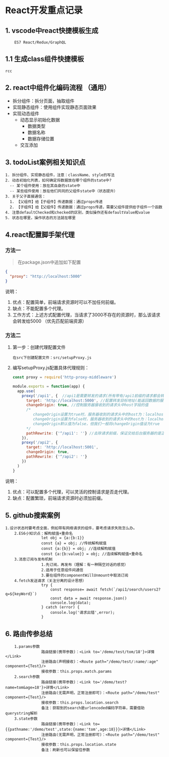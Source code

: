 # React开发重点记录

## 1. vscode中react快捷模板生成

```text
    ES7 React/Redux/GraphQL
```

## 1.1 生成class组件快捷模板

```text
rcc
```

## 2. react中组件化编码流程 （通用）

+ 拆分组件：拆分页面，抽取组件
+ 实现静态组件：使用组件实现静态页面效果
+ 实现动态组件
    + 动态显示初始化数据
        + 数据类型
        + 数据名称
        + 数据存储位置
    + 交互添加

## 3. todoList案例相关知识点

```text
1. 拆分组件、实现静态组件，注意：className、style的写法
2. 动态初始化列表，如何确定将数据放在哪个组件的state中?
  -- 某个组件使用：放在其自身的state中
  -- 某些组件使用：放在他们共同的父组件state中（状态提升）
3. 关于父子直接通信：
  1. 【父组件】给【子组件】传递数据：通过props传递
  2. 【子组件】给【父组件】传递数据：通过props传递，需要父组件提供给子组件一个函数
4. 注意defaultChecked和checked的区别，类似操作还有defaultValue和value
5. 状态在哪里，操作状态的方法就在哪里
```

## 4.react配置脚手架代理

### 方法一

> 在package.json中追加如下配置

```json
{
  "proxy": "http://localhost:5000"
}
```

说明：

1. 优点：配置简单，前端请求资源时可以不加任何前缀。
2. 缺点：不能配置多个代理。
3. 工作方式：上述方式配置代理，当请求了3000不存在的资源时，那么该请求会转发给5000 （优先匹配前端资源）

### 方法二

1. 第一步：创建代理配置文件

   ```
   在src下创建配置文件：src/setupProxy.js
   ```

2. 编写setupProxy.js配置具体代理规则：

   ```js
   const proxy = require('http-proxy-middleware')
   
   module.exports = function(app) {
     app.use(
       proxy('/api1', {  //api1是需要转发的请求(所有带有/api1前缀的请求都会转发给5000)
         target: 'http://localhost:5000', //配置转发目标地址(能返回数据的服务器地址)
         changeOrigin: true, //控制服务器接收到的请求头中host字段的值
         /*
         	changeOrigin设置为true时，服务器收到的请求头中的host为：localhost:5000
         	changeOrigin设置为false时，服务器收到的请求头中的host为：localhost:3000
         	changeOrigin默认值为false，但我们一般将changeOrigin值设为true
         */
         pathRewrite: {'^/api1': ''} //去除请求前缀，保证交给后台服务器的是正常请求地址(必须配置)
       }),
       proxy('/api2', { 
         target: 'http://localhost:5001',
         changeOrigin: true,
         pathRewrite: {'^/api2': ''}
       })
     )
   }
   ```

说明：

1. 优点：可以配置多个代理，可以灵活的控制请求是否走代理。
2. 缺点：配置繁琐，前端请求资源时必须加前缀。

## 5. github搜索案例

```text
1.设计状态时要考虑全面，例如带有网络请求的组件，要考虑请求失败怎么办。
	2.ES6小知识点：解构赋值+重命名
				let obj = {a:{b:1}}
				const {a} = obj; //传统解构赋值
				const {a:{b}} = obj; //连续解构赋值
				const {a:{b:value}} = obj; //连续解构赋值+重命名
	3.消息订阅与发布机制
				1.先订阅，再发布（理解：有一种隔空对话的感觉）
				2.适用于任意组件间通信
				3.要在组件的componentWillUnmount中取消订阅
	4.fetch发送请求（关注分离的设计思想）
				try {
					const response= await fetch(`/api1/search/users2?q=${keyWord}`)
					const data = await response.json()
					console.log(data);
				} catch (error) {
					console.log('请求出错',error);
				}
```

## 6. 路由传参总结

```text
    1.params参数
                路由链接(携带参数)：<Link to='/demo/test/tom/18'}>详情</Link>
                注册路由(声明接收)：<Route path="/demo/test/:name/:age" component={Test}/>
                接收参数：this.props.match.params
    2.search参数
                路由链接(携带参数)：<Link to='/demo/test?name=tom&age=18'}>详情</Link>
                注册路由(无需声明，正常注册即可)：<Route path="/demo/test" component={Test}/>
                接收参数：this.props.location.search
                备注：获取到的search是urlencoded编码字符串，需要借助querystring解析
    3.state参数
                路由链接(携带参数)：<Link to={{pathname:'/demo/test',state:{name:'tom',age:18}}}>详情</Link>
                注册路由(无需声明，正常注册即可)：<Route path="/demo/test" component={Test}/>
                接收参数：this.props.location.state
                备注：刷新也可以保留住参数
```
